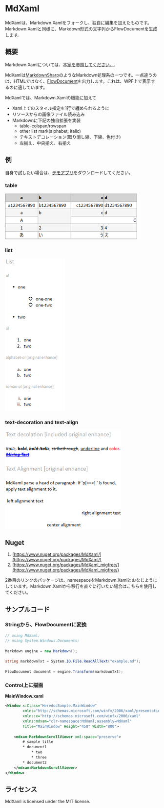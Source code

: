 # MdXaml

MdXamlは、Markdown.Xamlをフォークし、独自に編集を加えたものです。
Markdown.Xamlと同様に、Markdown形式の文字列からFlowDocumentを生成します。

## 概要

Markdown.Xamlについては、[本家を参照してください。](https://github.com/theunrepentantgeek/Markdown.XAML).

MdXamlは[MarkdownSharp](http://code.google.com/p/markdownsharp/)のようなMarkdown処理系の一つです。一点違うのは、HTMLではなく、[FlowDocument](http://msdn.microsoft.com/en-us/library/system.windows.documents.flowdocument.aspx)を出力します。これは、WPF上で表示するのに適しています。

MdXamlでは、Markdown.Xamlの機能に加えて

* Xaml上でのスタイル指定を1行で纏められるように
* リソースからの画像ファイル読み込み
* Markdownに下記の独自拡張を実装
    * table-colspan/rowspan
    * other list mark(alphabet, italic)
    * テキストデコレーション(取り消し線、下線、色付き)
    * 左揃え、中央揃え、右揃え

## 例

自身で試したい場合は、[デモアプリ](MdXaml_Demo.zip)をダウンロードしてください。

### table
![table-fowdoc.png    ](img/table-fowdoc.png)

### list
![list-flowdoc.png    ](img/list-flowdoc.png)

### text-decoration and text-align
![textdeco-flowdoc.png](img/textdeco-flowdoc.png)

## Nuget

1. [https://www.nuget.org/packages/MdXaml/](https://www.nuget.org/packages/MdXaml/)
2. [https://www.nuget.org/packages/MdXaml_migfree/](https://www.nuget.org/packages/MdXaml_migfree/)

2番目のリンクのパッケージは、namespaceをMarkdown.Xamlとおなじようにしています。Markdown.Xamlから移行を直ぐに行いたい場合はこちらを使用してください。


## サンプルコード

### Stringから、FlowDocumentに変換

```cs
// using MdXaml;
// using System.Windows.Documents;

Markdown engine = new Markdown();

string markdownTxt = System.IO.File.ReadAllText("example.md");

FlowDocument document = engine.Transform(markdownTxt);
```

### Control上に描画

**MainWindow.xaml**
```xml
<Window x:Class="HeredocSample.MainWindow"
        xmlns="http://schemas.microsoft.com/winfx/2006/xaml/presentation"
        xmlns:x="http://schemas.microsoft.com/winfx/2006/xaml"
        xmlns:mdxam="clr-namespace:MdXaml;assembly=MdXaml"
        Title="MainWindow" Height="450" Width="800">

	<mdxam:MarkdownScrollViewer xml:space="preserve">
		# sample title
		* document1
			* two
			* three
		* document2
	</mdxam:MarkdownScrollViewer>
</Window>
```

## ライセンス

MdXaml is licensed under the MIT license.